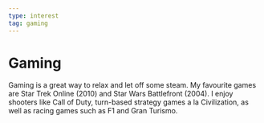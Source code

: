 ```yaml
---
type: interest
tag: gaming
---
```


# Gaming

Gaming is a great way to relax and let off some steam. My favourite games are Star Trek Online (2010) and Star Wars Battlefront (2004). I enjoy shooters like Call of Duty, turn-based strategy games a la Civilization, as well as racing games such as F1 and Gran Turismo.
